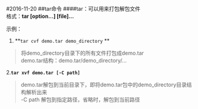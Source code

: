#2016-11-20
##tar命令
####tar：可以用来打包解包文件  
格式：**tar [option...] [file]...**

示例：  
1. **`tar cvf demo.tar demo_directory`  **
>将demo_directory目录下的所有文件打包成demo.tar  
demo.tar结构：demo.tar/demo_directory/...  

2.**`tar xvf demo.tar [-C path]`**  
> demo.tar解包到当前目录下，即将demo.tar包中的demo_directory目录结构解析出来  
> -C path 解包到指定路径，省略时，解包到当前路径
